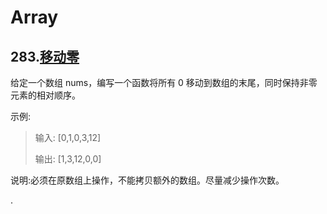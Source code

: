 # Array

## 283.[移动零](https://leetcode-cn.com/problems/move-zeroes/)
给定一个数组 nums，编写一个函数将所有 0 移动到数组的末尾，同时保持非零元素的相对顺序。

示例:

>输入: [0,1,0,3,12]
>
>输出: [1,3,12,0,0]

说明:必须在原数组上操作，不能拷贝额外的数组。尽量减少操作次数。

.


